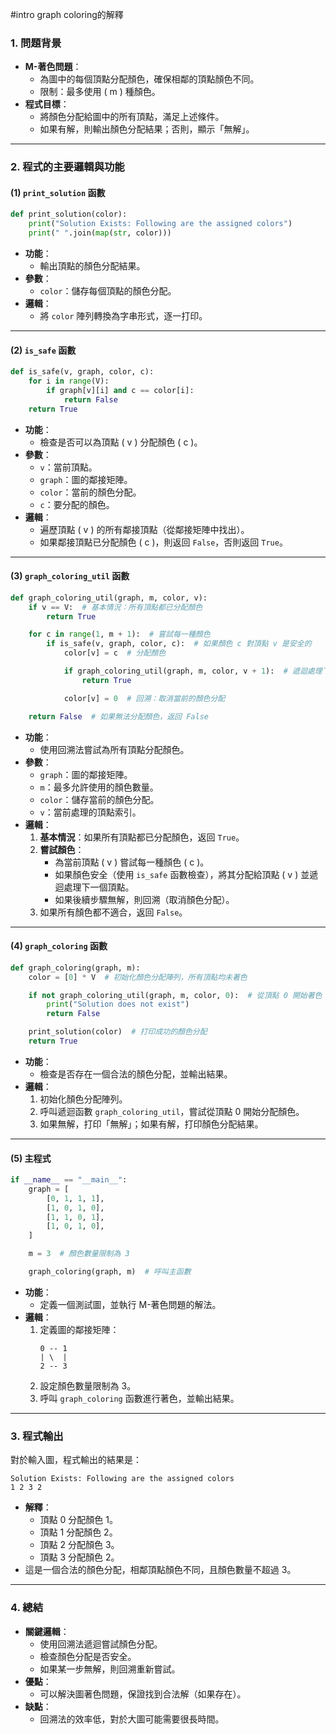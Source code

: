 #intro graph coloring的解釋
### **1. 問題背景**
- **M-著色問題**：
  - 為圖中的每個頂點分配顏色，確保相鄰的頂點顏色不同。
  - 限制：最多使用 \( m \) 種顏色。
- **程式目標**：
  - 將顏色分配給圖中的所有頂點，滿足上述條件。
  - 如果有解，則輸出顏色分配結果；否則，顯示「無解」。

---

### **2. 程式的主要邏輯與功能**

#### **(1) `print_solution` 函數**
```python
def print_solution(color):
    print("Solution Exists: Following are the assigned colors")
    print(" ".join(map(str, color)))
```
- **功能**：
  - 輸出頂點的顏色分配結果。
- **參數**：
  - `color`：儲存每個頂點的顏色分配。
- **邏輯**：
  - 將 `color` 陣列轉換為字串形式，逐一打印。

---

#### **(2) `is_safe` 函數**
```python
def is_safe(v, graph, color, c):
    for i in range(V):
        if graph[v][i] and c == color[i]:
            return False
    return True
```
- **功能**：
  - 檢查是否可以為頂點 \( v \) 分配顏色 \( c \)。
- **參數**：
  - `v`：當前頂點。
  - `graph`：圖的鄰接矩陣。
  - `color`：當前的顏色分配。
  - `c`：要分配的顏色。
- **邏輯**：
  - 遍歷頂點 \( v \) 的所有鄰接頂點（從鄰接矩陣中找出）。
  - 如果鄰接頂點已分配顏色 \( c \)，則返回 `False`，否則返回 `True`。

---

#### **(3) `graph_coloring_util` 函數**
```python
def graph_coloring_util(graph, m, color, v):
    if v == V:  # 基本情況：所有頂點都已分配顏色
        return True

    for c in range(1, m + 1):  # 嘗試每一種顏色
        if is_safe(v, graph, color, c):  # 如果顏色 c 對頂點 v 是安全的
            color[v] = c  # 分配顏色

            if graph_coloring_util(graph, m, color, v + 1):  # 遞迴處理下一個頂點
                return True

            color[v] = 0  # 回溯：取消當前的顏色分配

    return False  # 如果無法分配顏色，返回 False
```
- **功能**：
  - 使用回溯法嘗試為所有頂點分配顏色。
- **參數**：
  - `graph`：圖的鄰接矩陣。
  - `m`：最多允許使用的顏色數量。
  - `color`：儲存當前的顏色分配。
  - `v`：當前處理的頂點索引。
- **邏輯**：
  1. **基本情況**：如果所有頂點都已分配顏色，返回 `True`。
  2. **嘗試顏色**：
     - 為當前頂點 \( v \) 嘗試每一種顏色 \( c \)。
     - 如果顏色安全（使用 `is_safe` 函數檢查），將其分配給頂點 \( v \) 並遞迴處理下一個頂點。
     - 如果後續步驟無解，則回溯（取消顏色分配）。
  3. 如果所有顏色都不適合，返回 `False`。

---

#### **(4) `graph_coloring` 函數**
```python
def graph_coloring(graph, m):
    color = [0] * V  # 初始化顏色分配陣列，所有頂點均未著色

    if not graph_coloring_util(graph, m, color, 0):  # 從頂點 0 開始著色
        print("Solution does not exist")
        return False

    print_solution(color)  # 打印成功的顏色分配
    return True
```
- **功能**：
  - 檢查是否存在一個合法的顏色分配，並輸出結果。
- **邏輯**：
  1. 初始化顏色分配陣列。
  2. 呼叫遞迴函數 `graph_coloring_util`，嘗試從頂點 0 開始分配顏色。
  3. 如果無解，打印「無解」；如果有解，打印顏色分配結果。

---

#### **(5) 主程式**
```python
if __name__ == "__main__":
    graph = [
        [0, 1, 1, 1],
        [1, 0, 1, 0],
        [1, 1, 0, 1],
        [1, 0, 1, 0],
    ]

    m = 3  # 顏色數量限制為 3

    graph_coloring(graph, m)  # 呼叫主函數
```
- **功能**：
  - 定義一個測試圖，並執行 M-著色問題的解法。
- **邏輯**：
  1. 定義圖的鄰接矩陣：
     ```
     0 -- 1
     | \  |
     2 -- 3
     ```
  2. 設定顏色數量限制為 3。
  3. 呼叫 `graph_coloring` 函數進行著色，並輸出結果。

---

### **3. 程式輸出**
對於輸入圖，程式輸出的結果是：
```
Solution Exists: Following are the assigned colors
1 2 3 2
```
- **解釋**：
  - 頂點 0 分配顏色 1。
  - 頂點 1 分配顏色 2。
  - 頂點 2 分配顏色 3。
  - 頂點 3 分配顏色 2。
- 這是一個合法的顏色分配，相鄰頂點顏色不同，且顏色數量不超過 3。

---

### **4. 總結**
- **關鍵邏輯**：
  - 使用回溯法遞迴嘗試顏色分配。
  - 檢查顏色分配是否安全。
  - 如果某一步無解，則回溯重新嘗試。
- **優點**：
  - 可以解決圖著色問題，保證找到合法解（如果存在）。
- **缺點**：
  - 回溯法的效率低，對於大圖可能需要很長時間。